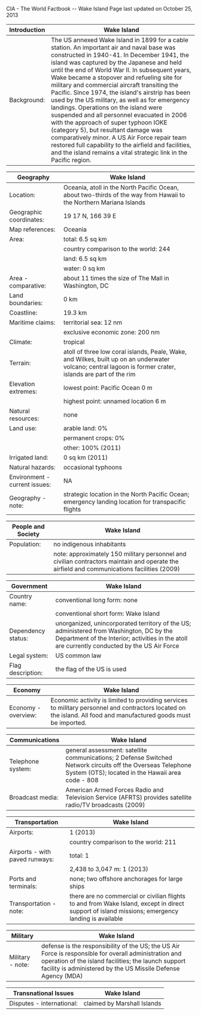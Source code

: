 




CIA - The World Factbook -- Wake Island
Page last updated on October 25, 2013 

| Introduction | Wake Island |
| --- | --- |
| Background: | The US annexed Wake Island in 1899 for a cable station. An important air and naval base was constructed in 1940-41. In December 1941, the island was captured by the Japanese and held until the end of World War II. In subsequent years, Wake became a stopover and refueling site for military and commercial aircraft transiting the Pacific. Since 1974, the island's airstrip has been used by the US military, as well as for emergency landings. Operations on the island were suspended and all personnel evacuated in 2006 with the approach of super typhoon IOKE (category 5), but resultant damage was comparatively minor. A US Air Force repair team restored full capability to the airfield and facilities, and the island remains a vital strategic link in the Pacific region. |

| Geography | Wake Island |
| --- | --- |
| Location: | Oceania, atoll in the North Pacific Ocean, about two-thirds of the way from Hawaii to the Northern Mariana Islands |
| Geographic coordinates: | 19 17 N, 166 39 E |
| Map references: | Oceania |
| Area: | total: 6.5 sq km |
| | country comparison to the world:   244 |
| | land: 6.5 sq km |
| | water: 0 sq km |
| Area - comparative: | about 11 times the size of The Mall in Washington, DC |
| Land boundaries: | 0 km |
| Coastline: | 19.3 km |
| Maritime claims: | territorial sea: 12 nm |
| | exclusive economic zone: 200 nm |
| Climate: | tropical |
| Terrain: | atoll of three low coral islands, Peale, Wake, and Wilkes, built up on an underwater volcano; central lagoon is former crater, islands are part of the rim |
| Elevation extremes: | lowest point: Pacific Ocean 0 m |
| | highest point: unnamed location 6 m |
| Natural resources: | none |
| Land use: | arable land: 0% |
| | permanent crops: 0% |
| | other: 100% (2011) |
| Irrigated land: | 0 sq km (2011) |
| Natural hazards: | occasional typhoons |
| Environment - current issues: | NA |
| Geography - note: | strategic location in the North Pacific Ocean; emergency landing location for transpacific flights |

| People and Society | Wake Island |
| --- | --- |
| Population: | no indigenous inhabitants |
| | note: approximately 150 military personnel and civilian contractors maintain and operate the airfield and communications facilities (2009) |

| Government | Wake Island |
| --- | --- |
| Country name: | conventional long form: none |
| | conventional short form: Wake Island |
| Dependency status: | unorganized, unincorporated territory of the US; administered from Washington, DC by the Department of the Interior; activities in the atoll are currently conducted by the US Air Force |
| Legal system: | US common law |
| Flag description: | the flag of the US is used |

| Economy | Wake Island |
| --- | --- |
| Economy - overview: | Economic activity is limited to providing services to military personnel and contractors located on the island. All food and manufactured goods must be imported. |

| Communications | Wake Island |
| --- | --- |
| Telephone system: | general assessment: satellite communications; 2 Defense Switched Network circuits off the Overseas Telephone System (OTS); located in the Hawaii area code - 808 |
| Broadcast media: | American Armed Forces Radio and Television Service (AFRTS) provides satellite radio/TV broadcasts (2009) |

| Transportation | Wake Island |
| --- | --- |
| Airports: | 1 (2013) |
| | country comparison to the world:  211 |
| Airports - with paved runways: | total: 1 |
| | 2,438 to 3,047 m: 1 (2013) |
| Ports and terminals: | none; two offshore anchorages for large ships |
| Transportation - note: | there are no commercial or civilian flights to and from Wake Island, except in direct support of island missions; emergency landing is available |

| Military | Wake Island |
| --- | --- |
| Military - note: | defense is the responsibility of the US; the US Air Force is responsible for overall administration and operation of the island facilities; the launch support facility is administered by the US Missile Defense Agency (MDA) |

| Transnational Issues | Wake Island |
| --- | --- |
| Disputes - international: | claimed by Marshall Islands |

